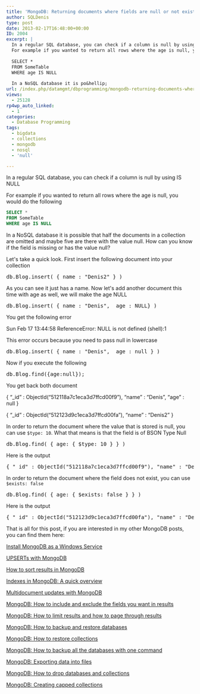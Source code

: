 ```yaml
---
title: 'MongoDB: Returning documents where fields are null or not existing'
author: SQLDenis
type: post
date: 2013-02-17T16:48:00+00:00
ID: 2004
excerpt: |
  In a regular SQL database, you can check if a column is null by using IS NULL
  For example if you wanted to return all rows where the age is null, you would do the following
  
  SELECT * 
  FROM SomeTable
  WHERE age IS NULL
  
  In a NoSQL database it is po&hellip;
url: /index.php/datamgmt/dbprogramming/mongodb-returning-documents-where-fields/
views:
  - 25128
rp4wp_auto_linked:
  - 1
categories:
  - Database Programming
tags:
  - bigdata
  - collections
  - mongodb
  - nosql
  - 'null'

---
```

In a regular SQL database, you can check if a column is null by using IS NULL
  
For example if you wanted to return all rows where the age is null, you would do the following

```sql
SELECT * 
FROM SomeTable
WHERE age IS NULL
```

In a NoSQL database it is possible that half the documents in a collection are omitted and maybe five are there with the value null. How can you know if the field is missing or has the value null?

Let's take a quick look. First insert the following document into your collection

<pre>db.Blog.insert( { name : "Denis2" } )</pre>

As you can see it just has a name. Now let's add another document this time with age as well, we will make the age NULL

<pre>db.Blog.insert( { name : "Denis",  age : NULL} )</pre>

You get the following error
  
Sun Feb 17 13:44:58 ReferenceError: NULL is not defined (shell):1

This error occurs because you need to pass null in lowercase

<pre>db.Blog.insert( { name : "Denis",  age : null } )</pre>

Now if you execute the following

<pre>db.Blog.find({age:null});</pre>

You get back both document
  
{ “_id” : ObjectId(“512118a7c1eca3d7ffcd00f9”), “name” : “Denis”, “age” : null }
  
{ “_id” : ObjectId(“512123d9c1eca3d7ffcd00fa”), “name” : “Denis2” }

In order to return the document where the value that is stored is null, you can use `$type: 10`. What that means is that the field is of BSON Type Null 

<pre>db.Blog.find( { age: { $type: 10 } } )</pre>

Here is the output

<pre>{ "_id" : ObjectId("512118a7c1eca3d7ffcd00f9"), "name" : "Denis", "age" : null }</pre>

In order to return the document where the field does not exist, you can use `$exists: false`

<pre>db.Blog.find( { age: { $exists: false } } )</pre>

Here is the output

<pre>{ "_id" : ObjectId("512123d9c1eca3d7ffcd00fa"), "name" : "Denis2" }</pre>

That is all for this post, if you are interested in my other MongoDB posts, you can find them here:
  
[Install MongoDB as a Windows Service][1]
  
[UPSERTs with MongoDB][2]
  
[How to sort results in MongoDB][3]
  
[Indexes in MongoDB: A quick overview][4]
  
[Multidocument updates with MongoDB][5]
  
[MongoDB: How to include and exclude the fields you want in results][6]
  
[MongoDB: How to limit results and how to page through results][7]
  
[MongoDB: How to backup and restore databases][8]
  
[MongoDB: How to restore collections][9]
  
[MongoDB: How to backup all the databases with one command][10]
  
[MongoDB: Exporting data into files][11]
  
[MongoDB: How to drop databases and collections][12]
  
[MongoDB: Creating capped collections][13]

 [1]: /index.php/DataMgmt/DBProgramming/creating-mongodb-as-a-service
 [2]: /index.php/DataMgmt/DBProgramming/doing-upserts-in-mongodb
 [3]: /index.php/DataMgmt/DBProgramming/mongodb-how-to-sort-results
 [4]: /index.php/DataMgmt/DBProgramming/indexes-in-mongodb
 [5]: /index.php/DataMgmt/DBProgramming/multidocument-updates-with-mongodb
 [6]: /index.php/DataMgmt/DBProgramming/mongodb-how-to-include-and
 [7]: /index.php/DataMgmt/DBAdmin/MSSQLServerAdmin/mongodb-how-to-limit-results
 [8]: /index.php/DataMgmt/DBAdmin/MSSQLServerAdmin/mongodb-backup-and-restore-databases
 [9]: /index.php/DataMgmt/DBAdmin/mongodb-how-to-restore-collections
 [10]: /index.php/DataMgmt/DBAdmin/mongodb-how-to-backup-all
 [11]: /index.php/DataMgmt/DBProgramming/mongodb-exporting-data-into-files
 [12]: /index.php/DataMgmt/DBAdmin/MSSQLServerAdmin/mongodb-how-to-drop-databases
 [13]: /index.php/DataMgmt/DBProgramming/mongodb-creating-capped-collections